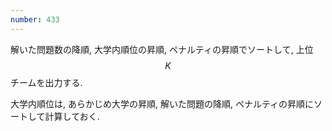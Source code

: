 ```yaml
---
number: 433
---
```

解いた問題数の降順, 大学内順位の昇順, ペナルティの昇順でソートして, 上位 $$ K $$ チームを出力する.

大学内順位は, あらかじめ大学の昇順, 解いた問題の降順, ペナルティの昇順にソートして計算しておく.
